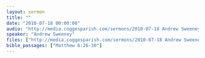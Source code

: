 ```yaml
---
layout: sermon
title: ""
date: "2010-07-18 00:00:00"
audio: "http://media.coggesparish.com/sermons/2010-07-18 Andrew Sweeney.mp3"
speaker: "Andrew Sweeney"
files: ["http://media.coggesparish.com/sermons/2010-07-18 Andrew Sweeney.pdf"]
bible_passages: ["Matthew 6:26-30"]
---
```

